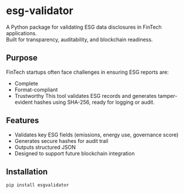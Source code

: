 # esg-validator
A Python package for validating ESG data disclosures in FinTech applications.  
Built for transparency, auditability, and blockchain readiness.
## Purpose
FinTech startups often face challenges in ensuring ESG reports are:
- Complete
- Format-compliant
- Trustworthy
This tool validates ESG records and generates tamper-evident hashes using SHA-256, ready for logging or audit.
## Features
- Validates key ESG fields (emissions, energy use, governance score)
- Generates secure hashes for audit trail
- Outputs structured JSON
- Designed to support future blockchain integration
## Installation
```bash
pip install esgvalidator
